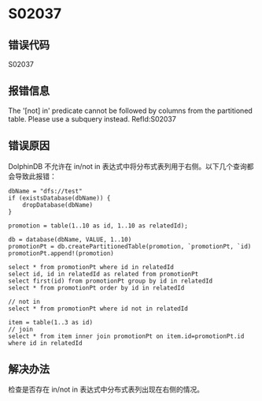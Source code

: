 # S02037

## 错误代码

S02037

## 报错信息

The '[not] in' predicate cannot be followed by columns from the partitioned table.
Please use a subquery instead. RefId:S02037

## 错误原因

DolphinDB 不允许在 in/not in 表达式中将分布式表列用于右侧。以下几个查询都会导致此报错：

```
dbName = "dfs://test"
if (existsDatabase(dbName)) {
    dropDatabase(dbName)
}

promotion = table(1..10 as id, 1..10 as relatedId);

db = database(dbName, VALUE, 1..10)
promotionPt = db.createPartitionedTable(promotion, `promotionPt, `id)
promotionPt.append!(promotion)

select * from promotionPt where id in relatedId
select id, id in relatedId as related from promotionPt
select first(id) from promotionPt group by id in relatedId
select * from promotionPt order by id in relatedId

// not in
select * from promotionPt where id not in relatedId

item = table(1..3 as id)
// join
select * from item inner join promotionPt on item.id=promotionPt.id where id in relatedId
```

## 解决办法

检查是否存在 in/not in 表达式中分布式表列出现在右侧的情况。

